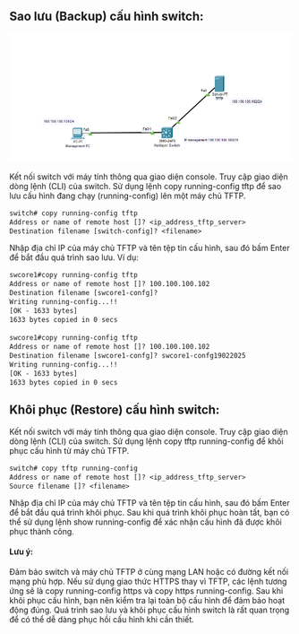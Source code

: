 ## Sao lưu (Backup) cấu hình switch:

  <img src="Basicnetworkimages/24.png">

  Kết nối switch với máy tính thông qua giao diện console.
  Truy cập giao diện dòng lệnh (CLI) của switch.
  Sử dụng lệnh copy running-config tftp để sao lưu cấu hình đang chạy (running-config) lên một máy chủ TFTP.

    switch# copy running-config tftp
    Address or name of remote host []? <ip_address_tftp_server>
    Destination filename [switch-config]? <filename>

  Nhập địa chỉ IP của máy chủ TFTP và tên tệp tin cấu hình, sau đó bấm Enter để bắt đầu quá trình sao lưu.
  Ví dụ:

    swcore1#copy running-config tftp
    Address or name of remote host []? 100.100.100.102
    Destination filename [swcore1-confg]? 
    Writing running-config...!!
    [OK - 1633 bytes]
    1633 bytes copied in 0 secs

    swcore1#copy running-config tftp
    Address or name of remote host []? 100.100.100.102
    Destination filename [swcore1-confg]? swcore1-confg19022025
    Writing running-config...!!
    [OK - 1633 bytes]
    1633 bytes copied in 0 secs
   

## Khôi phục (Restore) cấu hình switch:

  Kết nối switch với máy tính thông qua giao diện console.
  Truy cập giao diện dòng lệnh (CLI) của switch.
  Sử dụng lệnh copy tftp running-config để khôi phục cấu hình từ máy chủ TFTP.

    switch# copy tftp running-config
    Address or name of remote host []? <ip_address_tftp_server>
    Source filename []? <filename>

  Nhập địa chỉ IP của máy chủ TFTP và tên tệp tin cấu hình, sau đó bấm Enter để bắt đầu quá trình khôi phục.
  Sau khi quá trình khôi phục hoàn tất, bạn có thể sử dụng lệnh show running-config để xác nhận cấu hình đã được khôi phục thành công.

#### Lưu ý:

  Đảm bảo switch và máy chủ TFTP ở cùng mạng LAN hoặc có đường kết nối mạng phù hợp.
  Nếu sử dụng giao thức HTTPS thay vì TFTP, các lệnh tương ứng sẽ là copy running-config https và copy https running-config.
  Sau khi khôi phục cấu hình, bạn nên kiểm tra lại toàn bộ cấu hình để đảm bảo hoạt động đúng.
  Quá trình sao lưu và khôi phục cấu hình switch là rất quan trọng để có thể dễ dàng phục hồi cấu hình khi cần thiết.